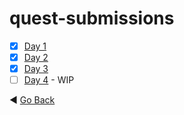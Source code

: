 # quest-submissions
- [x] [Day 1](day-1.md)
- [x] [Day 2](day-2.md)
- [x] [Day 3](day-3.md)
- [ ] [Day 4](day-4.md) - WIP

:arrow_backward: [Go Back](../README.md)
